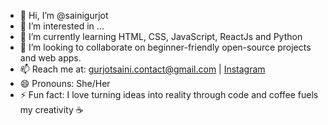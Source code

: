 - 👋 Hi, I’m @sainigurjot
- 👀 I’m interested in ...
- 🌱 I’m currently learning HTML, CSS, JavaScript, ReactJs and Python
- 💞️  I’m looking to collaborate on beginner-friendly open-source projects and web apps.
- 📫 Reach me at: gurjotsaini.contact@gmail.com | [Instagram]([https://www.instagram.com/gurjotsaini_])
- 😄 Pronouns: She/Her
- ⚡ Fun fact: I love turning ideas into reality through code and coffee fuels my creativity ☕

<!---
sainigurjot/sainigurjot is a ✨ special ✨ repository because its `README.md` (this file) appears on your GitHub profile.
You can click the Preview link to take a look at your changes.
--->
